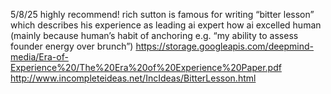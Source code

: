 5/8/25
highly recommend! rich sutton is famous for writing “bitter lesson” which describes his experience as leading ai expert how ai excelled human (mainly because human’s habit of anchoring e.g. “my ability to assess founder energy over brunch”)
 https://storage.googleapis.com/deepmind-media/Era-of-Experience%20/The%20Era%20of%20Experience%20Paper.pdf
http://www.incompleteideas.net/IncIdeas/BitterLesson.html